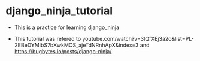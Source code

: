 # django_ninja_tutorial
  - This is a practice for learning django_ninja
  
  - This tutorial was refered to youtube.com/watch?v=3IQfXEj3a2o&list=PL-2EBeDYMIbS7bXwkMOS_ajeTdNRnhApX&index=3
    and https://bugbytes.io/posts/django-ninja/
